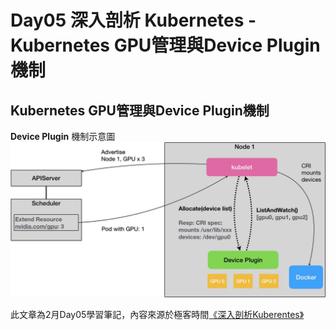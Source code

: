 # Day05 深入剖析 Kubernetes - Kubernetes GPU管理與Device Plugin機制

## Kubernetes GPU管理與Device Plugin機制

**Device Plugin** 機制示意圖
![](media/16760406927626/16760437618825.jpg)


此文章為2月Day05學習筆記，內容來源於極客時間[《深入剖析Kuberentes》](https://time.geekbang.org/column/article/70876)
